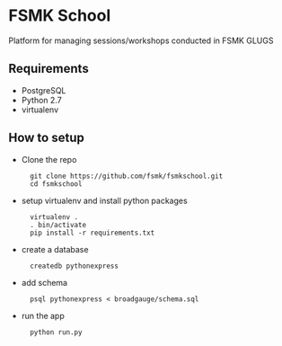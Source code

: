 FSMK School
==========

Platform for managing sessions/workshops conducted in FSMK GLUGS


Requirements
------------

* PostgreSQL
* Python 2.7
* virtualenv

How to setup
------------

* Clone the repo

        git clone https://github.com/fsmk/fsmkschool.git
        cd fsmkschool

* setup virtualenv and install python packages

        virtualenv .
        . bin/activate
        pip install -r requirements.txt

* create a database

        createdb pythonexpress

* add schema 
        
        psql pythonexpress < broadgauge/schema.sql

* run the app

        python run.py
